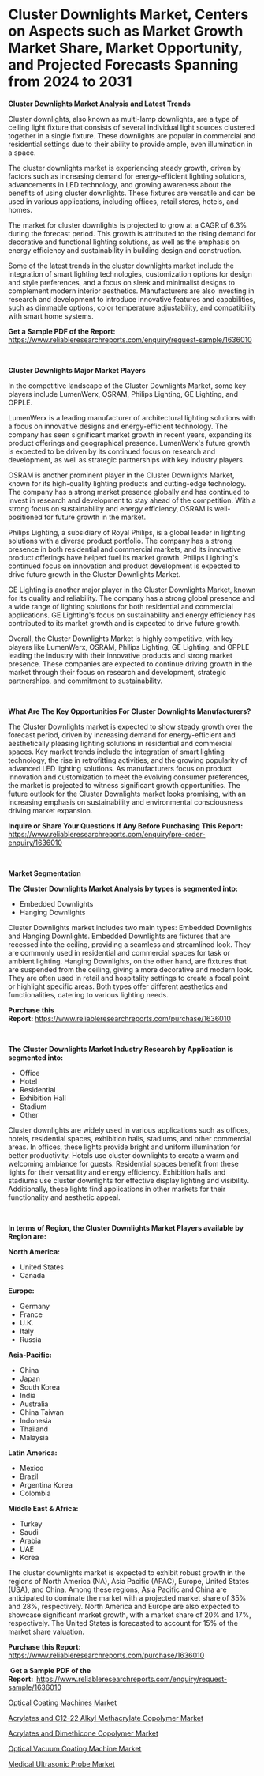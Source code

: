 <p><h1>Cluster Downlights Market, Centers on Aspects such as Market Growth Market Share, Market Opportunity, and Projected Forecasts Spanning from 2024 to 2031</h1></p><p><strong>Cluster Downlights Market Analysis and Latest Trends</strong></p>
<p><p>Cluster downlights, also known as multi-lamp downlights, are a type of ceiling light fixture that consists of several individual light sources clustered together in a single fixture. These downlights are popular in commercial and residential settings due to their ability to provide ample, even illumination in a space.</p><p>The cluster downlights market is experiencing steady growth, driven by factors such as increasing demand for energy-efficient lighting solutions, advancements in LED technology, and growing awareness about the benefits of using cluster downlights. These fixtures are versatile and can be used in various applications, including offices, retail stores, hotels, and homes.</p><p>The market for cluster downlights is projected to grow at a CAGR of 6.3% during the forecast period. This growth is attributed to the rising demand for decorative and functional lighting solutions, as well as the emphasis on energy efficiency and sustainability in building design and construction.</p><p>Some of the latest trends in the cluster downlights market include the integration of smart lighting technologies, customization options for design and style preferences, and a focus on sleek and minimalist designs to complement modern interior aesthetics. Manufacturers are also investing in research and development to introduce innovative features and capabilities, such as dimmable options, color temperature adjustability, and compatibility with smart home systems.</p></p>
<p><strong>Get a Sample PDF of the Report:&nbsp;</strong> <a href="https://www.reliableresearchreports.com/enquiry/request-sample/1636010">https://www.reliableresearchreports.com/enquiry/request-sample/1636010</a></p>
<p>&nbsp;</p>
<p><strong>Cluster Downlights Major Market Players</strong></p>
<p><p>In the competitive landscape of the Cluster Downlights Market, some key players include LumenWerx, OSRAM, Philips Lighting, GE Lighting, and OPPLE. </p><p>LumenWerx is a leading manufacturer of architectural lighting solutions with a focus on innovative designs and energy-efficient technology. The company has seen significant market growth in recent years, expanding its product offerings and geographical presence. LumenWerx's future growth is expected to be driven by its continued focus on research and development, as well as strategic partnerships with key industry players.</p><p>OSRAM is another prominent player in the Cluster Downlights Market, known for its high-quality lighting products and cutting-edge technology. The company has a strong market presence globally and has continued to invest in research and development to stay ahead of the competition. With a strong focus on sustainability and energy efficiency, OSRAM is well-positioned for future growth in the market.</p><p>Philips Lighting, a subsidiary of Royal Philips, is a global leader in lighting solutions with a diverse product portfolio. The company has a strong presence in both residential and commercial markets, and its innovative product offerings have helped fuel its market growth. Philips Lighting's continued focus on innovation and product development is expected to drive future growth in the Cluster Downlights Market.</p><p>GE Lighting is another major player in the Cluster Downlights Market, known for its quality and reliability. The company has a strong global presence and a wide range of lighting solutions for both residential and commercial applications. GE Lighting's focus on sustainability and energy efficiency has contributed to its market growth and is expected to drive future growth.</p><p>Overall, the Cluster Downlights Market is highly competitive, with key players like LumenWerx, OSRAM, Philips Lighting, GE Lighting, and OPPLE leading the industry with their innovative products and strong market presence. These companies are expected to continue driving growth in the market through their focus on research and development, strategic partnerships, and commitment to sustainability.</p></p>
<p>&nbsp;</p>
<p><strong>What Are The Key Opportunities For Cluster Downlights Manufacturers?</strong></p>
<p><p>The Cluster Downlights market is expected to show steady growth over the forecast period, driven by increasing demand for energy-efficient and aesthetically pleasing lighting solutions in residential and commercial spaces. Key market trends include the integration of smart lighting technology, the rise in retrofitting activities, and the growing popularity of advanced LED lighting solutions. As manufacturers focus on product innovation and customization to meet the evolving consumer preferences, the market is projected to witness significant growth opportunities. The future outlook for the Cluster Downlights market looks promising, with an increasing emphasis on sustainability and environmental consciousness driving market expansion.</p></p>
<p><strong>Inquire or Share Your Questions If Any Before Purchasing This Report:</strong> <a href="https://www.reliableresearchreports.com/enquiry/pre-order-enquiry/1636010">https://www.reliableresearchreports.com/enquiry/pre-order-enquiry/1636010</a></p>
<p>&nbsp;</p>
<p><strong>Market Segmentation</strong></p>
<p><strong>The Cluster Downlights Market Analysis by types is segmented into:</strong></p>
<p><ul><li>Embedded Downlights</li><li>Hanging Downlights</li></ul></p>
<p><p>Cluster Downlights market includes two main types: Embedded Downlights and Hanging Downlights. Embedded Downlights are fixtures that are recessed into the ceiling, providing a seamless and streamlined look. They are commonly used in residential and commercial spaces for task or ambient lighting. Hanging Downlights, on the other hand, are fixtures that are suspended from the ceiling, giving a more decorative and modern look. They are often used in retail and hospitality settings to create a focal point or highlight specific areas. Both types offer different aesthetics and functionalities, catering to various lighting needs.</p></p>
<p><strong>Purchase this Report:&nbsp;</strong><a href="https://www.reliableresearchreports.com/purchase/1636010">https://www.reliableresearchreports.com/purchase/1636010</a></p>
<p>&nbsp;</p>
<p><strong>The Cluster Downlights Market Industry Research by Application is segmented into:</strong></p>
<p><ul><li>Office</li><li>Hotel</li><li>Residential</li><li>Exhibition Hall</li><li>Stadium</li><li>Other</li></ul></p>
<p><p>Cluster downlights are widely used in various applications such as offices, hotels, residential spaces, exhibition halls, stadiums, and other commercial areas. In offices, these lights provide bright and uniform illumination for better productivity. Hotels use cluster downlights to create a warm and welcoming ambiance for guests. Residential spaces benefit from these lights for their versatility and energy efficiency. Exhibition halls and stadiums use cluster downlights for effective display lighting and visibility. Additionally, these lights find applications in other markets for their functionality and aesthetic appeal.</p></p>
<p>&nbsp;</p>
<p><strong>In terms of Region, the Cluster Downlights Market Players available by Region are:</strong></p>
<p>
    <p> <strong> North America: </strong>
        <ul>
            <li>United States</li>
            <li>Canada</li>
        </ul>
        </p> 
    <p> <strong> Europe: </strong>
        <ul>
            <li>Germany</li>
            <li>France</li>
            <li>U.K.</li>
            <li>Italy</li>
            <li>Russia</li>
        </ul>
        </p> 
    <p> <strong> Asia-Pacific: </strong>
        <ul>
            <li>China</li>
            <li>Japan</li>
            <li>South Korea</li>
            <li>India</li>
            <li>Australia</li>
            <li>China Taiwan</li>
            <li>Indonesia</li>
            <li>Thailand</li>
            <li>Malaysia</li>
        </ul>
        </p> 
    <p> <strong> Latin America: </strong>
        <ul>
            <li>Mexico</li>
            <li>Brazil</li>
            <li>Argentina Korea</li>
            <li>Colombia</li>
        </ul>
        </p> 
    <p> <strong> Middle East & Africa: </strong>
        <ul>
            <li>Turkey</li>
            <li>Saudi</li>
            <li>Arabia</li>
            <li>UAE</li>
            <li>Korea</li>
        </ul>
    </p>
    </p>
<p><p>The cluster downlights market is expected to exhibit robust growth in the regions of North America (NA), Asia Pacific (APAC), Europe, United States (USA), and China. Among these regions, Asia Pacific and China are anticipated to dominate the market with a projected market share of 35% and 28%, respectively. North America and Europe are also expected to showcase significant market growth, with a market share of 20% and 17%, respectively. The United States is forecasted to account for 15% of the market share valuation.</p></p>
<p><strong>Purchase this Report: </strong><a href="https://www.reliableresearchreports.com/purchase/1636010">https://www.reliableresearchreports.com/purchase/1636010</a></p>
<p>&nbsp;<strong>Get a Sample PDF of the Report:&nbsp;&nbsp;</strong><a href="https://www.reliableresearchreports.com/enquiry/request-sample/1636010">https://www.reliableresearchreports.com/enquiry/request-sample/1636010</a></p>
<p><strong></strong></p>
<p><p><a href="https://issuu.com/reportprime-2/docs/optical-coating-machines-market-size-2030.pptx">Optical Coating Machines Market</a></p><p><a href="https://github.com/GroverBarry/Market-Research-Report-List-3/blob/main/acrylates-and-c12-22-alkyl-methacrylate-copolymer-market.md">Acrylates and ​C12-22 Alkyl Methacrylate Copolymer Market</a></p><p><a href="https://github.com/amae102299/Market-Research-Report-List-3/blob/main/acrylates-and-dimethicone-copolymer-market.md">Acrylates and Dimethicone Copolymer Market</a></p><p><a href="https://issuu.com/reportprime-2/docs/optical-vacuum-coating-machine-market-size-2030.pp">Optical Vacuum Coating Machine Market</a></p><p><a href="https://medium.com/@charvi.reportprime/medical-ultrasonic-probe-market-trends-and-market-analysis-forecasted-for-period-2024-2031-a627fadf9f8e">Medical Ultrasonic Probe Market</a></p></p>